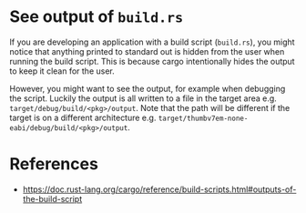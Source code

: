 # See output of `build.rs`

If you are developing an application with a build script (`build.rs`), you might notice that anything printed to standard out is hidden from the user when running the build script. This is because cargo intentionally hides the output to keep it clean for the user.

However, you might want to see the output, for example when debugging the script. Luckily the output is all written to a file in the target area e.g. `target/debug/build/<pkg>/output`. Note that the path will be different if the target is on a different architecture e.g. `target/thumbv7em-none-eabi/debug/build/<pkg>/output`.

# References
- https://doc.rust-lang.org/cargo/reference/build-scripts.html#outputs-of-the-build-script
